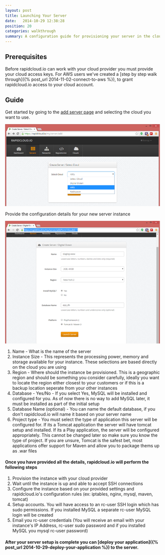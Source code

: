 ```yaml
---
layout: post
title: Launching Your Server
date:   2014-10-29 12:38:28
position: 20
categories: walkthrough
summary: A configuration guide for provisioning your server in the cloud. This guide will explain the configuration options you can provide and detail the steps rapidcloud.io will take on your behalf to get your instance ready.
---
```

## Prerequisites
Before rapidcloud.io can work with your cloud provider you must provide your cloud access keys. For AWS users we've created a [step by step walk through]({% post_url 2014-11-02-connect-to-aws %}), to grant rapidcloud.io access to your cloud account. 

## Guide
Get started by going to the [add server page](https://rapidcloud.io/my/server/add) and selecting the cloud you want to use.

![Server Configuration](/assets/server_add_select_cloud.png)

Provide the configuration details for your new server instance

![Server Configuration](/assets/server_add.png)

1. Name - What is the name of the server
1. Instance Size - This represents the processing power, memory and storage available for your instance. These selections are based directly on the cloud you are using
1. Region - Where should the instance be provisioned. This is a geographic region and should be something you consider carefully, ideally you want to locate the region either closest to your customers or if this is a backup location seperate from your other instances
1. Database - Yes/No - If you select Yes, MySQL will be installed and configured for you. As of now there is no way to add MySQL later, it must be installed as part of the initial setup
1. Database Name (optional) - You can name the default database, if you don't rapidcloud.io will name it based on your server name
1. Project type - You must select the type of application this server will be configured for. If its a Tomcat application the server will have tomcat setup and installed. If its a Play application, the server will be configured appropriately. This cannot be changed later so make sure you know the type of project. If you are unsure, Tomcat is the safest bet, most applications offer support for Maven and allow you to package thems up as .war files


#### Once you have provided all the details, rapidcloud.io will perform the following steps

1. Provision the instance with your cloud provider
1. Wait until the instance is up and able to accept SSH connections
1. Configure the instance based on your provided settings and rapidcloud.io's configuration rules (ex: iptables, nginx, mysql, maven, tomcat)
1. Setup accounts. You will have access to an rc-user SSH login which has sudo permissions. If you installed MySQL a separate rc-user MySQL login will be created
1. Email you rc-user credentials (You will receive an email with your instance's IP Address, rc-user sudo password and if you installed MySQL you mysql rc-user password)


#### After your server setup is complete you can [deploy your application]({% post_url 2014-10-29-deploy-your-application %}) to the server.